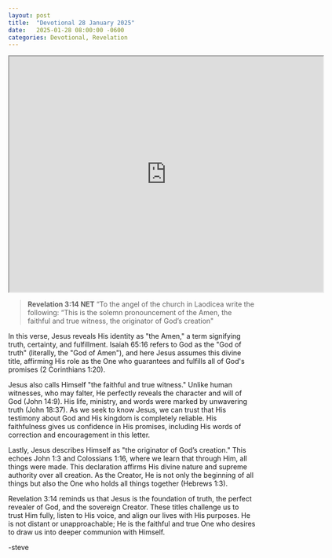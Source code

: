 ```yaml
---
layout: post
title:  "Devotional 28 January 2025"
date:   2025-01-28 08:00:00 -0600
categories: Devotional, Revelation
---
```


<iframe src="https://drive.google.com/file/d/1Z57JTNBjFPvULz0iCYiSC042KSNDKzU2/preview" width="640" height="480" allow="autoplay"></iframe>


>**Revelation 3:14 NET**
>“To the angel of the church in Laodicea write the following: “This is the solemn pronouncement of the Amen, the faithful and true witness, the originator of God’s creation"

In this verse, Jesus reveals His identity as "the Amen," a term signifying truth, certainty, and fulfillment. Isaiah 65:16 refers to God as the "God of truth" (literally, the "God of Amen"), and here Jesus assumes this divine title, affirming His role as the One who guarantees and fulfills all of God's promises (2 Corinthians 1:20).

Jesus also calls Himself "the faithful and true witness." Unlike human witnesses, who may falter, He perfectly reveals the character and will of God (John 14:9). His life, ministry, and words were marked by unwavering truth (John 18:37). As we seek to know Jesus, we can trust that His testimony about God and His kingdom is completely reliable. His faithfulness gives us confidence in His promises, including His words of correction and encouragement in this letter.

Lastly, Jesus describes Himself as "the originator of God’s creation." This echoes John 1:3 and Colossians 1:16, where we learn that through Him, all things were made. This declaration affirms His divine nature and supreme authority over all creation. As the Creator, He is not only the beginning of all things but also the One who holds all things together (Hebrews 1:3).

Revelation 3:14 reminds us that Jesus is the foundation of truth, the perfect revealer of God, and the sovereign Creator. These titles challenge us to trust Him fully, listen to His voice, and align our lives with His purposes. He is not distant or unapproachable; He is the faithful and true One who desires to draw us into deeper communion with Himself.

-steve


<script src="https://www.biblegateway.com/votd/votd.write.callback.js"></script>
<script src="https://www.biblegateway.com/votd/get/?format=json&version=NET&callback=BG.votdWriteCallback"></script>

